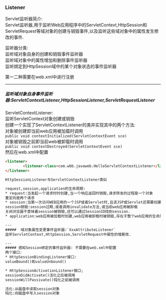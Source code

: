 ### Listener
Servlet监听器简介:  
Servlet监听器,用于监听Web应用程序中的ServletContext,HttpSession和ServletRequest等域对象的创建与销毁事件,以及监听这些域对象中的属性发生修改的事件.  

监听器分类:  
监听域对象自身的创建和销毁事件监听器  
监听域对象中的属性增加和删除事件监听器  
监听绑定到HttpSession域中的某个对象状态的事件监听器  

第一二种需要在web.xml中进行注册  

---
##### 监听域对象自身事件监听器:ServletContextListener,HttpSessionListener,ServletRequestListener   
ServletContextListener:  
监听ServletContext对象创建或销毁  
创建一个实现了ServletContextListener的类并实现其中的两个方法:  
对象被创建即当前web应用被加载时调用  
`public void contextInitialized(ServletContextEvent sce)`  
对象被销毁之前即当前web被卸载时调用  
`public void contextDestroyed(ServletContextEvent sce)`  
然后在web.xml中配置  

```html
<listener>  
        <listener-class>com.wbb.javaweb.HelloServletContextListener</listener-class>  
</listener>  

HttpSessionListener与ServletContextListener类似  

request,session,application的生命周期:  
* request:当发起一个请求时时创建,当一个响应返回时销毁,请求转发的过程是一个对象    
重定向是两个请求  
* session:当第一次访问WEB应用的一个JSP或者Servlet时,且该JSP或Servlet还需要创建session对象,此时会创建一个session对象,
session销毁:session过期,或者调用invalidate方法,或当前web应用被卸载  
关闭浏览器不意味着session被销毁,还可以通过SessionID找到session.  
* application:web应用被加载时创建,web应用被卸载时被销毁,存在于整个web应用的生命周期中.

---
#####  域对象属性变更事件监听器:`XxxAttributeListener`  
监听ServletContext,HttpSession,ServletRequest中属性的增删改.  

---
##### 感知Session绑定的事件监听器: 不需要在web.xml中配置    
两个接口:  
* HttpSessionBindingListener接口:  
valueBound()和valueUnbound()  

* HttpSessionActivationListener接口;  
sessionDidActivate()活化之后被调用  
sessionWillPassivate()钝化之前被调用  

活化:从磁盘中读取session对象  
钝化:向磁盘中写入session对象  
